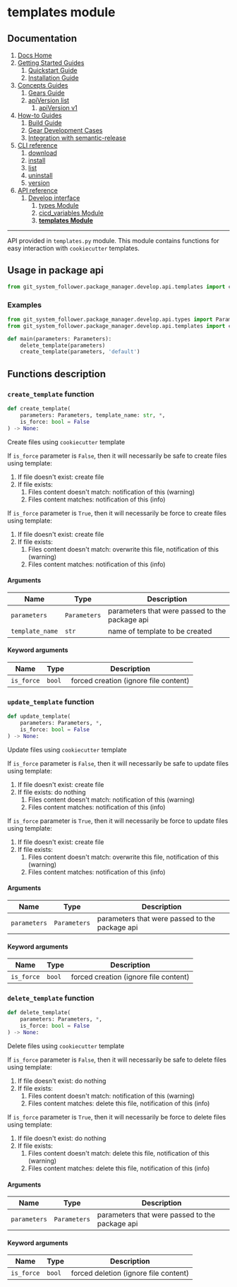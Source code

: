 # templates module
## Documentation
1. [Docs Home](../../docs_home.md)
2. [Getting Started Guides](../../getting_started.md) 
   1. [Quickstart Guide](../../getting_started/quickstart.md)
   2. [Installation Guide](../../getting_started/installation.md)
3. [Concepts Guides](../../concepts.md)  
   1. [Gears Guide](../../concepts/gears.md)
   2. [apiVersion list](../../concepts/api_version_list.md)
      1. [apiVersion v1](../../concepts/api_version_list/v1.md) 
4. [How-to Guides](../../how_to.md)  
   1. [Build Guide](../../how_to/build.md)
   2. [Gear Development Cases](../../how_to/gear_development_cases.md)
   3. [Integration with semantic-release](../../how_to/integration_with_semantic_release.md)
5. [CLI reference](../../cli_reference.md)
   1. [download](../../cli_reference/download.md)
   2. [install](../../cli_reference/install.md) 
   3. [list](../../cli_reference/list.md)
   4. [uninstall](../../cli_reference/uninstall.md)
   5. [version](../../cli_reference/version.md)
6. [API reference](../../api_reference.md)  
   1. [Develop interface](../develop_interface.md)
      1. [types Module](types.md)
      2. [cicd_variables Module](cicd_variables.md)
      3. **[templates Module](templates.md)**

---


API provided in `templates.py` module. This module contains functions for easy interaction with `cookiecutter` templates.

## Usage in package api
```python
from git_system_follower.package_manager.develop.api.templates import create_template, update_template, delete_template
```

### Examples
```python
from git_system_follower.package_manager.develop.api.types import Parameters
from git_system_follower.package_manager.develop.api.templates import create_template, delete_template

def main(parameters: Parameters):
    delete_template(parameters)
    create_template(parameters, 'default')
```

## Functions description
### `create_template` function
```python
def create_template(
    parameters: Parameters, template_name: str, *,
    is_force: bool = False
) -> None:
```
Create files using `cookiecutter` template

If `is_force` parameter is `False`, then it will necessarily be safe to create files using template:
1. If file doesn't exist: create file
2. If file exists:
   1. Files content doesn't match: notification of this (warning)
   2. Files content matches: notification of this (info)

If `is_force` parameter is `True`, then it will necessarily be force to create files using template:
1. If file doesn't exist: create file
2. If file exists:
   1. Files content doesn't match: overwrite this file, notification of this (warning)
   2. Files content matches: notification of this (info)

#### Arguments
| Name            | Type         | Description                                    |
|-----------------|--------------|------------------------------------------------|
| `parameters`    | `Parameters` | parameters that were passed to the package api |
| `template_name` | `str`        | name of template to be created                 |

#### Keyword arguments
| Name       | Type   | Description                           |
|------------|--------|---------------------------------------|
| `is_force` | `bool` | forced creation (ignore file content) |

### `update_template` function
```python
def update_template(
    parameters: Parameters, *, 
    is_force: bool = False
) -> None:
```
Update files using `cookiecutter` template

If `is_force` parameter is `False`, then it will necessarily be safe to update files using template:
1. If file doesn't exist: create file
2. If file exists: do nothing
   1. Files content doesn't match: notification of this (warning)
   2. Files content matches: notification of this (info)

If `is_force` parameter is `True`, then it will necessarily be force to update files using template:
1. If file doesn't exist: create file
2. If file exists:
   1. Files content doesn't match: overwrite this file, notification of this (warning)
   2. Files content matches: notification of this (info)

#### Arguments
| Name            | Type         | Description                                    |
|-----------------|--------------|------------------------------------------------|
| `parameters`    | `Parameters` | parameters that were passed to the package api |

#### Keyword arguments
| Name       | Type   | Description                           |
|------------|--------|---------------------------------------|
| `is_force` | `bool` | forced creation (ignore file content) |

### `delete_template` function
```python
def delete_template(
    parameters: Parameters, *, 
    is_force: bool = False
) -> None:
```
Delete files using `cookiecutter` template

If `is_force` parameter is `False`, then it will necessarily be safe to delete files using template:
1. If file doesn't exist: do nothing
2. If file exists:
   1. Files content doesn't match: notification of this (warning)
   2. Files content matches: delete this file, notification of this (info)

If `is_force` parameter is `True`, then it will necessarily be force to delete files using template:
1. If file doesn't exist: do nothing
2. If file exists:
   1. Files content doesn't match: delete this file, notification of this (warning)
   2. Files content matches: delete this file, notification of this (info)

#### Arguments
| Name            | Type         | Description                                    |
|-----------------|--------------|------------------------------------------------|
| `parameters`    | `Parameters` | parameters that were passed to the package api |


#### Keyword arguments
| Name       | Type   | Description                           |
|------------|--------|---------------------------------------|
| `is_force` | `bool` | forced deletion (ignore file content) |
